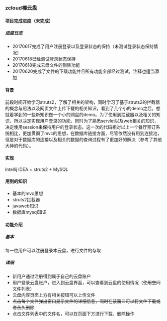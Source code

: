 ### zcloud榛云盘
#### 项目完成进度（未完成）
##### 进度日志
* 20170617完成了用户注册登录以及登录状态的保持（未测试登录状态保持情况）
* 20170618已经测试登录状态保持
* 20170618完成云盘文件的删除功能
* 20170620完成了文件的下载功能并且所有功能全部经过测试，注释也适当添加
#### 背景
前段时间开始学习struts2，了解了相关的架构，同时学习了基于struts2的拦截器的概念与用法以及网页文件上传下载的相关知识，看到了几个小的demo之后，想就着学到的一些新知识做一个小的网盘的demo。为了使用到拦截器以及相关的知识，所以决定实现用户登录的功能，同时为了熟悉servlet以及web相关的知识，决定使用session来保持用户的登录状态。这一次的代码相对以上一个餐厅预订系统相比，更加贯彻了mvc的思想，在数据库链接方面，尽管依然没有用到连接池，但是对于数据库的连接以及相关的数据的查询过程有了更加好的解决（参考了其他大神的代码）。
#### 实现
Intellij IDEA + struts2 + MySQL
#### 用到的知识
* 基本的mvc思想
* struts2拦截器
* javaweb知识
* 数据库mysql知识
#### 功能介绍
##### 基本
每一位用户可以注册登录本云盘，进行文件的存取
##### 详细
* 新用户通过注册得到属于自己的云盘账户
* 用户登录云盘账户，进入到云盘界面，可以查看到云盘的使用情况（~~使用空间~~文件列表）
* 云盘内容页面上方有相关按钮可以上传文件
* ~~点击每个文件弹出窗口显示文件的详细信息，同时在该窗口可以将文件下载或者永久删除~~
* 点击文件列表中的文件名，可以在页面下方进行下载、删除操作
